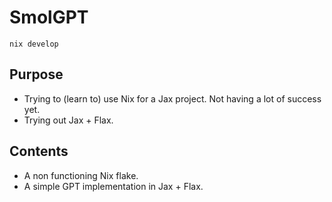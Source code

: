 # SmolGPT

```
nix develop
```

## Purpose
- Trying to (learn to) use Nix for a Jax project. Not having a lot of success yet.
- Trying out Jax + Flax.

## Contents
- A non functioning Nix flake.
- A simple GPT implementation in Jax + Flax.

